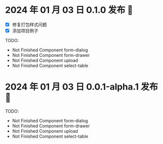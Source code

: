 # 2024 年 01 月 03 日 0.1.0 发布 🎉

- [x] 修复打包样式问题
- [x] 添加项目例子

TODO:

- Not Finished Component form-dialog
- Not Finished Component form-drawer
- Not Finished Component upload
- Not Finished Component select-table

# 2024 年 01 月 03 日 0.0.1-alpha.1 发布 🎉

TODO:

- Not Finished Component form-dialog
- Not Finished Component form-drawer
- Not Finished Component upload
- Not Finished Component select-table
